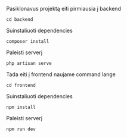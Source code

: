 Pasiklonavus projektą eiti pirmiausia į backend

    cd backend

Suinstaliuoti dependencies

    composer install

Paleisti serverį

    php artisan serve

Tada eiti į frontend naujame command lange

    cd frontend

Suinstaliuoti dependencies

    npm install

Paleisti serverį

    npm run dev